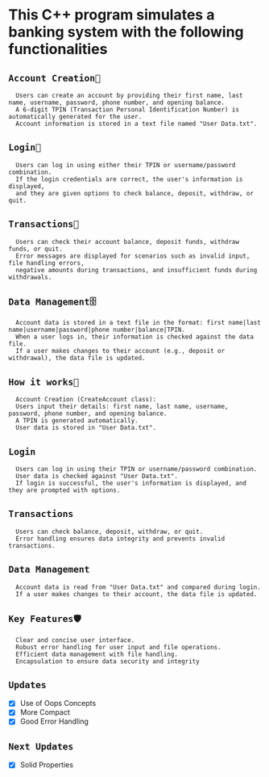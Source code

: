 

# This C++ program simulates a banking system with the following functionalities #

## **`Account Creation🪪`** ##
      Users can create an account by providing their first name, last name, username, password, phone number, and opening balance.
      A 6-digit TPIN (Transaction Personal Identification Number) is automatically generated for the user.
      Account information is stored in a text file named "User Data.txt".
      
## **`Login🔐`** ##
      Users can log in using either their TPIN or username/password combination.
      If the login credentials are correct, the user's information is displayed,
      and they are given options to check balance, deposit, withdraw, or quit.
      
## **`Transactions📨`** ##
      Users can check their account balance, deposit funds, withdraw funds, or quit.
      Error messages are displayed for scenarios such as invalid input, file handling errors,
      negative amounts during transactions, and insufficient funds during withdrawals.
      
## **`Data Management🗄️`** ##
      Account data is stored in a text file in the format: first name|last name|username|password|phone number|balance|TPIN.
      When a user logs in, their information is checked against the data file.
      If a user makes changes to their account (e.g., deposit or withdrawal), the data file is updated.
      
## **`How it works🤔`** ##
      Account Creation (CreateAccount class):
      Users input their details: first name, last name, username, password, phone number, and opening balance.
      A TPIN is generated automatically.
      User data is stored in "User Data.txt".
      
## **`Login`** ##
      Users can log in using their TPIN or username/password combination.
      User data is checked against "User Data.txt".
      If login is successful, the user's information is displayed, and they are prompted with options.
      
## **`Transactions`** ##
      Users can check balance, deposit, withdraw, or quit.
      Error handling ensures data integrity and prevents invalid transactions.
      
## **`Data Management`** ##
      Account data is read from "User Data.txt" and compared during login.
      If a user makes changes to their account, the data file is updated.
      
## **`Key Features🛡️`** ##
      Clear and concise user interface.
      Robust error handling for user input and file operations.
      Efficient data management with file handling.
      Encapsulation to ensure data security and integrity

## **`Updates`** ##
* [x]  Use of Oops Concepts
* [x]  More Compact
* [x]  Good Error Handling

## **`Next Updates`** ##
* [x]  Solid Properties 
